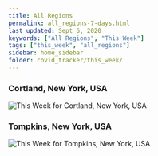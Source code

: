 ```yaml
---
title: All Regions
permalink: all_regions-7-days.html
last_updated: Sept 6, 2020
keywords: ["All Regions", "This Week"]
tags: ["this_week", "all_regions"]
sidebar: home_sidebar
folder: covid_tracker/this_week/
---
```


<h3>Cortland, New York, USA</h3>

![This Week for Cortland, New York, USA](images/graphs/usa-new_york-cortland_delta_confirmed_7_days_graph.png)

<h3>Tompkins, New York, USA</h3>

![This Week for Tompkins, New York, USA](images/graphs/usa-new_york-tompkins_delta_confirmed_7_days_graph.png)
